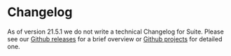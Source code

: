 # Changelog

As of version 21.5.1 we do not write a technical Changelog for Suite. Please see our [Github releases](https://github.com/Cerberus-Wallet/cerberus-suite/releases) for a brief overview or [Github projects](https://github.com/orgs/trezor/projects) for detailed one.
